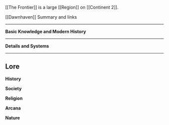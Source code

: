 [[The Frontier]] is a large [[Region]] on [[Continent 2]].

[[Dawnhaven]]
Summary and links

----
**Basic Knowledge and Modern History**


---
**Details and Systems**


----
**Lore** 
---
**History**


**Society**


**Religion**


**Arcana**


**Nature**
